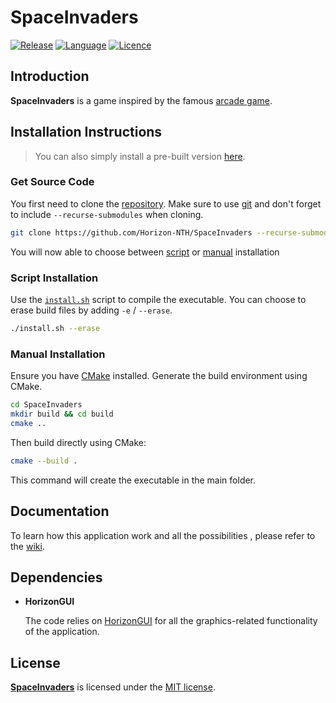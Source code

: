 # SpaceInvaders

[![Release](https://img.shields.io/badge/Release-v1.0-blueviolet)](https://github.com/Horizon-NTH/SpaceInvaders/releases)
[![Language](https://img.shields.io/badge/Language-C++-0052cf?logo=cplusplus&logoColor=blue)](https://en.wikipedia.org/wiki/C%2B%2B)
[![Licence](https://img.shields.io/badge/License-MIT-yellow.svg)](LICENSE)

## Introduction

**SpaceInvaders** is a game inspired by the famous [arcade game](https://en.wikipedia.org/wiki/Space_Invaders).

## Installation Instructions

> You can also simply install a pre-built version [here](https://github.com/Horizon-NTH/SpaceInvaders/releases).

### Get Source Code

You first need to clone the [repository](https://github.com/Horizon-NTH/SpaceInvaders).
Make sure to use [git](https://git-scm.com) and don't forget to include `--recurse-submodules` when cloning.

```bash
git clone https://github.com/Horizon-NTH/SpaceInvaders --recurse-submodules
```

You will now able to choose between [script](#script-installation) or [manual](#manual-installation) installation

### Script Installation

Use the [`install.sh`](https://github.com/Horizon-NTH/SpaceInvaders/blob/master/install.sh) script to compile the
executable.
You can choose to erase build files by adding `-e` / `--erase`.

  ```bash
  ./install.sh --erase
  ```

### Manual Installation

Ensure you have [CMake](https://cmake.org/) installed.
Generate the build environment using CMake.

```bash
cd SpaceInvaders
mkdir build && cd build
cmake ..
```

Then build directly using CMake:

```bash
cmake --build .
```

This command will create the executable in the main folder.

## Documentation

To learn how this application work and all the possibilities , please refer to
the [wiki](https://github.com/Horizon-NTH/SpaceInvaders/wiki).

## Dependencies

- **HorizonGUI**

  The code relies on [HorizonGUI](https://github.com/Horizon-NTH/HorizonGUI) for all the graphics-related functionality
  of the application.

## License

[**SpaceInvaders**](https://github.com/Horizon-NTH/SpaceInvaders) is licensed under
the [MIT license](https://github.com/Horizon-NTH/SpaceInvaders/blob/master/LICENSE).